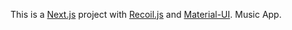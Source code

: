 This is a [Next.js](https://nextjs.org/) project with [Recoil.js](https://recoiljs.org/) and [Material-UI](https://mui.com/). Music App.
